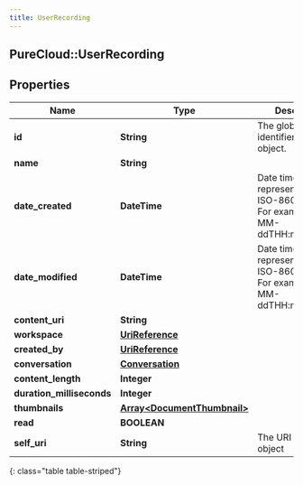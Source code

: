 ```yaml
---
title: UserRecording
---
```

## PureCloud::UserRecording

## Properties

|Name | Type | Description | Notes|
|------------ | ------------- | ------------- | -------------|
| **id** | **String** | The globally unique identifier for the object. | [optional] |
| **name** | **String** |  | [optional] |
| **date_created** | **DateTime** | Date time is represented as an ISO-8601 string. For example: yyyy-MM-ddTHH:mm:ss.SSSZ | [optional] |
| **date_modified** | **DateTime** | Date time is represented as an ISO-8601 string. For example: yyyy-MM-ddTHH:mm:ss.SSSZ | [optional] |
| **content_uri** | **String** |  | [optional] |
| **workspace** | [**UriReference**](UriReference.html) |  | [optional] |
| **created_by** | [**UriReference**](UriReference.html) |  | [optional] |
| **conversation** | [**Conversation**](Conversation.html) |  | [optional] |
| **content_length** | **Integer** |  | [optional] |
| **duration_milliseconds** | **Integer** |  | [optional] |
| **thumbnails** | [**Array&lt;DocumentThumbnail&gt;**](DocumentThumbnail.html) |  | [optional] |
| **read** | **BOOLEAN** |  | [optional] |
| **self_uri** | **String** | The URI for this object | [optional] |
{: class="table table-striped"}


